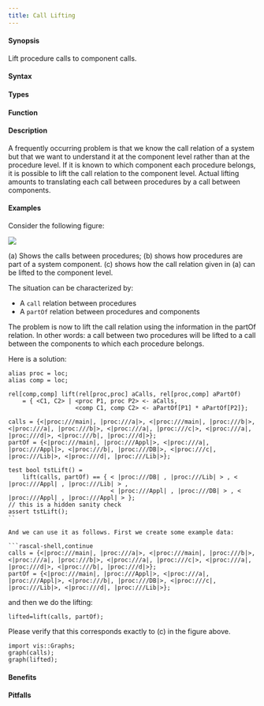 ```yaml
---
title: Call Lifting
---
```


#### Synopsis

Lift procedure calls to component calls.

#### Syntax

#### Types

#### Function

#### Description

A frequently occurring problem is that we know the call relation of a system but that we want to understand it at the component level rather than at the procedure level. If it is known to which component each procedure belongs, it is possible to lift the call relation to the component level. Actual lifting amounts to translating each call between procedures by a call between components. 

#### Examples

Consider the following figure:

![]((parts.png))

(a) Shows the calls between procedures;
(b) shows how procedures are part of a system component.
(c) shows how the call relation given in (a) can be lifted to the component level.

The situation can be characterized by:

*  A `call` relation between procedures
*  A `partOf` relation between procedures and components

The problem is now to lift the call relation using the information in the partOf relation.
In other words: a call between two procedures will be lifted to
a call between the components to which each procedure belongs.

Here is a solution:
```rascal-commands
alias proc = loc;
alias comp = loc;

rel[comp,comp] lift(rel[proc,proc] aCalls, rel[proc,comp] aPartOf)
    = { <C1, C2> | <proc P1, proc P2> <- aCalls, 
	               <comp C1, comp C2> <- aPartOf[P1] * aPartOf[P2]};
```

```rascal-prepare,continue
calls = {<|proc:///main|, |proc:///a|>, <|proc:///main|, |proc:///b|>, <|proc:///a|, |proc:///b|>, <|proc:///a|, |proc:///c|>, <|proc:///a|, |proc:///d|>, <|proc:///b|, |proc:///d|>};        
partOf = {<|proc:///main|, |proc:///Appl|>, <|proc:///a|, |proc:///Appl|>, <|proc:///b|, |proc:///DB|>, <|proc:///c|, |proc:///Lib|>, <|proc:///d|, |proc:///Lib|>};

test bool tstLift() = 
    lift(calls, partOf) == { < |proc:///DB| , |proc:///Lib| > , < |proc:///Appl| , |proc:///Lib| > , 
                             < |proc:///Appl| , |proc:///DB| > , < |proc:///Appl| , |proc:///Appl| > };
// this is a hidden sanity check 
assert tstLift();
``

And we can use it as follows. First we create some example data:

```rascal-shell,continue
calls = {<|proc:///main|, |proc:///a|>, <|proc:///main|, |proc:///b|>, <|proc:///a|, |proc:///b|>, <|proc:///a|, |proc:///c|>, <|proc:///a|, |proc:///d|>, <|proc:///b|, |proc:///d|>};        
partOf = {<|proc:///main|, |proc:///Appl|>, <|proc:///a|, |proc:///Appl|>, <|proc:///b|, |proc:///DB|>, <|proc:///c|, |proc:///Lib|>, <|proc:///d|, |proc:///Lib|>};
```

and then we do the lifting:
```rascal-shell,continue
lifted=lift(calls, partOf);
```

Please verify that this corresponds exactly to (c) in the figure above.
```rascal-shell,continue
import vis::Graphs;
graph(calls);
graph(lifted);
```

#### Benefits

#### Pitfalls


